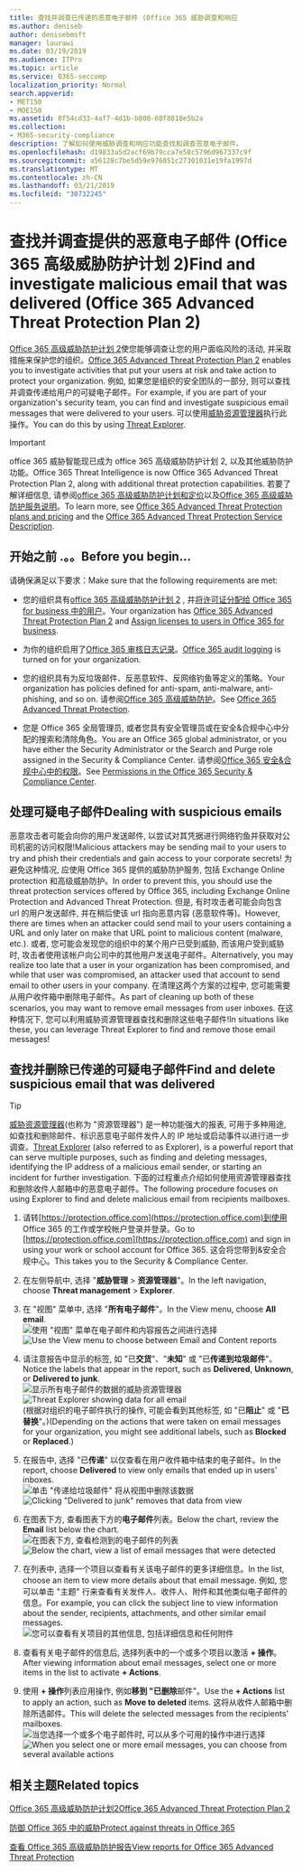 ```yaml
---
title: 查找并调查已传递的恶意电子邮件 (Office 365 威胁调查和响应
ms.author: deniseb
author: denisebmsft
manager: laurawi
ms.date: 03/19/2019
ms.audience: ITPro
ms.topic: article
ms.service: O365-seccomp
localization_priority: Normal
search.appverid:
- MET150
- MOE150
ms.assetid: 8f54cd33-4af7-4d1b-b800-68f8818e5b2a
ms.collection:
- M365-security-compliance
description: 了解如何使用威胁调查和响应功能查找和调查恶意电子邮件。
ms.openlocfilehash: d19833a5d2acf69b79cca7e58c5796d967337c9f
ms.sourcegitcommit: a56128c7be5d59e976851c27301031e19fa1997d
ms.translationtype: MT
ms.contentlocale: zh-CN
ms.lasthandoff: 03/21/2019
ms.locfileid: "30732245"
---
```

# <a name="find-and-investigate-malicious-email-that-was-delivered-office-365-advanced-threat-protection-plan-2"></a><span data-ttu-id="9786f-103">查找并调查提供的恶意电子邮件 (Office 365 高级威胁防护计划 2)</span><span class="sxs-lookup"><span data-stu-id="9786f-103">Find and investigate malicious email that was delivered (Office 365 Advanced Threat Protection Plan 2)</span></span>

<span data-ttu-id="9786f-104">[Office 365 高级威胁防护计划 2](office-365-ti.md)使您能够调查让您的用户面临风险的活动, 并采取措施来保护您的组织。</span><span class="sxs-lookup"><span data-stu-id="9786f-104">[Office 365 Advanced Threat Protection Plan 2](office-365-ti.md) enables you to investigate activities that put your users at risk and take action to protect your organization.</span></span> <span data-ttu-id="9786f-105">例如, 如果您是组织的安全团队的一部分, 则可以查找并调查传递给用户的可疑电子邮件。</span><span class="sxs-lookup"><span data-stu-id="9786f-105">For example, if you are part of your organization's security team, you can find and investigate suspicious email messages that were delivered to your users.</span></span> <span data-ttu-id="9786f-106">可以使用[威胁资源管理器](get-started-with-ti.md#threat-explorer)执行此操作。</span><span class="sxs-lookup"><span data-stu-id="9786f-106">You can do this by using [Threat Explorer](get-started-with-ti.md#threat-explorer).</span></span>
  
> [!IMPORTANT]
> <span data-ttu-id="9786f-107">office 365 威胁智能现已成为 office 365 高级威胁防护计划 2, 以及其他威胁防护功能。</span><span class="sxs-lookup"><span data-stu-id="9786f-107">Office 365 Threat Intelligence is now Office 365 Advanced Threat Protection Plan 2, along with additional threat protection capabilities.</span></span> <span data-ttu-id="9786f-108">若要了解详细信息, 请参阅[office 365 高级威胁防护计划和定价](https://products.office.com/exchange/advance-threat-protection)以及[Office 365 高级威胁防护服务说明](https://docs.microsoft.com/office365/servicedescriptions/office-365-advanced-threat-protection-service-description)。</span><span class="sxs-lookup"><span data-stu-id="9786f-108">To learn more, see [Office 365 Advanced Threat Protection plans and pricing](https://products.office.com/exchange/advance-threat-protection) and the [Office 365 Advanced Threat Protection Service Description](https://docs.microsoft.com/office365/servicedescriptions/office-365-advanced-threat-protection-service-description).</span></span>
  
## <a name="before-you-begin"></a><span data-ttu-id="9786f-109">开始之前 .。。</span><span class="sxs-lookup"><span data-stu-id="9786f-109">Before you begin...</span></span>

<span data-ttu-id="9786f-110">请确保满足以下要求：</span><span class="sxs-lookup"><span data-stu-id="9786f-110">Make sure that the following requirements are met:</span></span>
  
- <span data-ttu-id="9786f-111">您的组织具有[office 365 高级威胁防护计划 2](office-365-ti.md) , 并[将许可证分配给 Office 365 for business 中的用户](https://support.office.com/article/997596b5-4173-4627-b915-36abac6786dc)。</span><span class="sxs-lookup"><span data-stu-id="9786f-111">Your organization has [Office 365 Advanced Threat Protection Plan 2](office-365-ti.md) and [Assign licenses to users in Office 365 for business](https://support.office.com/article/997596b5-4173-4627-b915-36abac6786dc).</span></span>
    
- <span data-ttu-id="9786f-112">为你的组织启用了[Office 365 审核日志记录](turn-audit-log-search-on-or-off.md)。</span><span class="sxs-lookup"><span data-stu-id="9786f-112">[Office 365 audit logging](turn-audit-log-search-on-or-off.md) is turned on for your organization.</span></span> 
    
- <span data-ttu-id="9786f-113">您的组织具有为反垃圾邮件、反恶意软件、反网络钓鱼等定义的策略。</span><span class="sxs-lookup"><span data-stu-id="9786f-113">Your organization has policies defined for anti-spam, anti-malware, anti-phishing, and so on.</span></span> <span data-ttu-id="9786f-114">请参阅[Office 365 高级威胁防护](office-365-atp.md)。</span><span class="sxs-lookup"><span data-stu-id="9786f-114">See [Office 365 Advanced Threat Protection](office-365-atp.md).</span></span>
    
- <span data-ttu-id="9786f-115">您是 Office 365 全局管理员, 或者您具有安全管理员或在安全&amp;合规中心中分配的搜索和清除角色。</span><span class="sxs-lookup"><span data-stu-id="9786f-115">You are an Office 365 global administrator, or you have either the Security Administrator or the Search and Purge role assigned in the Security &amp; Compliance Center.</span></span> <span data-ttu-id="9786f-116">请参阅[Office 365 安全&amp;合规中心中的权限](permissions-in-the-security-and-compliance-center.md)。</span><span class="sxs-lookup"><span data-stu-id="9786f-116">See [Permissions in the Office 365 Security &amp; Compliance Center](permissions-in-the-security-and-compliance-center.md).</span></span>
    
## <a name="dealing-with-suspicious-emails"></a><span data-ttu-id="9786f-117">处理可疑电子邮件</span><span class="sxs-lookup"><span data-stu-id="9786f-117">Dealing with suspicious emails</span></span>

<span data-ttu-id="9786f-118">恶意攻击者可能会向你的用户发送邮件, 以尝试对其凭据进行网络钓鱼并获取对公司机密的访问权限!</span><span class="sxs-lookup"><span data-stu-id="9786f-118">Malicious attackers may be sending mail to your users to try and phish their credentials and gain access to your corporate secrets!</span></span> <span data-ttu-id="9786f-119">为避免这种情况, 应使用 Office 365 提供的威胁防护服务, 包括 Exchange Online protection 和高级威胁防护。</span><span class="sxs-lookup"><span data-stu-id="9786f-119">In order to prevent this, you should use the threat protection services offered by Office 365, including Exchange Online Protection and Advanced Threat Protection.</span></span> <span data-ttu-id="9786f-120">但是, 有时攻击者可能会向包含 url 的用户发送邮件, 并在稍后使该 url 指向恶意内容 (恶意软件等)。</span><span class="sxs-lookup"><span data-stu-id="9786f-120">However, there are times when an attacker could send mail to your users containing a URL and only later on make that URL point to malicious content (malware, etc.).</span></span> <span data-ttu-id="9786f-121">或者, 您可能会发现您的组织中的某个用户已受到威胁, 而该用户受到威胁时, 攻击者使用该帐户向公司中的其他用户发送电子邮件。</span><span class="sxs-lookup"><span data-stu-id="9786f-121">Alternatively, you may realize too late that a user in your organization has been compromised, and while that user was compromised, an attacker used that account to send email to other users in your company.</span></span> <span data-ttu-id="9786f-122">在清理这两个方案的过程中, 您可能需要从用户收件箱中删除电子邮件。</span><span class="sxs-lookup"><span data-stu-id="9786f-122">As part of cleaning up both of these scenarios, you may want to remove email messages from user inboxes.</span></span> <span data-ttu-id="9786f-123">在这种情况下, 您可以利用威胁资源管理器查找和删除这些电子邮件!</span><span class="sxs-lookup"><span data-stu-id="9786f-123">In situations like these, you can leverage Threat Explorer to find and remove those email messages!</span></span>
  
## <a name="find-and-delete-suspicious-email-that-was-delivered"></a><span data-ttu-id="9786f-124">查找并删除已传递的可疑电子邮件</span><span class="sxs-lookup"><span data-stu-id="9786f-124">Find and delete suspicious email that was delivered</span></span>

> [!TIP]
> <span data-ttu-id="9786f-125">[威胁资源管理器](get-started-with-ti.md#threat-explorer)(也称为 "资源管理器") 是一种功能强大的报表, 可用于多种用途, 如查找和删除邮件、标识恶意电子邮件发件人的 IP 地址或启动事件以进行进一步调查。</span><span class="sxs-lookup"><span data-stu-id="9786f-125">[Threat Explorer](get-started-with-ti.md#threat-explorer) (also referred to as Explorer), is a powerful report that can serve multiple purposes, such as finding and deleting messages, identifying the IP address of a malicious email sender, or starting an incident for further investigation.</span></span> <span data-ttu-id="9786f-126">下面的过程重点介绍如何使用资源管理器查找和删除收件人邮箱中的恶意电子邮件。</span><span class="sxs-lookup"><span data-stu-id="9786f-126">The following procedure focuses on using Explorer to find and delete malicious email from recipients mailboxes.</span></span> 
  
1. <span data-ttu-id="9786f-127">请转[https://protection.office.com](https://protection.office.com)到使用 Office 365 的工作或学校帐户登录并登录。</span><span class="sxs-lookup"><span data-stu-id="9786f-127">Go to [https://protection.office.com](https://protection.office.com) and sign in using your work or school account for Office 365.</span></span> <span data-ttu-id="9786f-128">这会将您带到&amp;安全合规中心。</span><span class="sxs-lookup"><span data-stu-id="9786f-128">This takes you to the Security &amp; Compliance Center.</span></span> 
    
2. <span data-ttu-id="9786f-129">在左侧导航中, 选择 "**威胁管理** \> **资源管理器**"。</span><span class="sxs-lookup"><span data-stu-id="9786f-129">In the left navigation, choose **Threat management** \> **Explorer**.</span></span>
    
3. <span data-ttu-id="9786f-130">在 "视图" 菜单中, 选择 "**所有电子邮件**"。</span><span class="sxs-lookup"><span data-stu-id="9786f-130">In the View menu, choose **All email**.</span></span><br/><span data-ttu-id="9786f-131">![使用 "视图" 菜单在电子邮件和内容报告之间进行选择](media/d39013ff-93b6-42f6-bee5-628895c251c2.png)</span><span class="sxs-lookup"><span data-stu-id="9786f-131">![Use the View menu to choose between Email and Content reports](media/d39013ff-93b6-42f6-bee5-628895c251c2.png)</span></span>
  
4. <span data-ttu-id="9786f-132">请注意报告中显示的标签, 如 "已**交货**"、"**未知**" 或 "已**传递到垃圾邮件**"。</span><span class="sxs-lookup"><span data-stu-id="9786f-132">Notice the labels that appear in the report, such as **Delivered**, **Unknown**, or **Delivered to junk**.</span></span><br/><span data-ttu-id="9786f-133">![显示所有电子邮件的数据的威胁资源管理器](media/208826ed-a85e-446f-b276-b5fdc312fbcb.png)</span><span class="sxs-lookup"><span data-stu-id="9786f-133">![Threat Explorer showing data for all email](media/208826ed-a85e-446f-b276-b5fdc312fbcb.png)</span></span><br/><span data-ttu-id="9786f-134">(根据对组织的电子邮件执行的操作, 可能会看到其他标签, 如 "已**阻止**" 或 "**已替换**"。)</span><span class="sxs-lookup"><span data-stu-id="9786f-134">(Depending on the actions that were taken on email messages for your organization, you might see additional labels, such as **Blocked** or **Replaced**.)</span></span>
    
5. <span data-ttu-id="9786f-135">在报告中, 选择 "已**传递**" 以仅查看在用户收件箱中结束的电子邮件。</span><span class="sxs-lookup"><span data-stu-id="9786f-135">In the report, choose **Delivered** to view only emails that ended up in users' inboxes.</span></span><br/><span data-ttu-id="9786f-136">![单击 "传递给垃圾邮件" 将从视图中删除该数据](media/e6fb2e47-461e-4f6f-8c65-c331bd858758.png)</span><span class="sxs-lookup"><span data-stu-id="9786f-136">![Clicking "Delivered to junk" removes that data from view](media/e6fb2e47-461e-4f6f-8c65-c331bd858758.png)</span></span>
  
6. <span data-ttu-id="9786f-137">在图表下方, 查看图表下方的**电子邮件**列表。</span><span class="sxs-lookup"><span data-stu-id="9786f-137">Below the chart, review the **Email** list below the chart.</span></span><br/><span data-ttu-id="9786f-138">![在图表下方, 查看检测到的电子邮件的列表](media/dfb60590-1236-499d-97da-86c68621e2bc.png)</span><span class="sxs-lookup"><span data-stu-id="9786f-138">![Below the chart, view a list of email messages that were detected](media/dfb60590-1236-499d-97da-86c68621e2bc.png)</span></span>
  
7. <span data-ttu-id="9786f-139">在列表中, 选择一个项目以查看有关该电子邮件的更多详细信息。</span><span class="sxs-lookup"><span data-stu-id="9786f-139">In the list, choose an item to view more details about that email message.</span></span> <span data-ttu-id="9786f-140">例如, 您可以单击 "主题" 行来查看有关发件人、收件人、附件和其他类似电子邮件的信息。</span><span class="sxs-lookup"><span data-stu-id="9786f-140">For example, you can click the subject line to view information about the sender, recipients, attachments, and other similar email messages.</span></span><br/>![您可以查看有关项目的其他信息, 包括详细信息和任何附件](media/5a5707c3-d62a-4610-ae7b-900fff8708b2.png)
  
8. <span data-ttu-id="9786f-142">查看有关电子邮件的信息后, 选择列表中的一个或多个项目以激活 **+ 操作**。</span><span class="sxs-lookup"><span data-stu-id="9786f-142">After viewing information about email messages, select one or more items in the list to activate **+ Actions**.</span></span>
    
9. <span data-ttu-id="9786f-143">使用 **+ 操作**列表应用操作, 例如**移到 "已删除**邮件"。</span><span class="sxs-lookup"><span data-stu-id="9786f-143">Use the **+ Actions** list to apply an action, such as **Move to deleted** items.</span></span> <span data-ttu-id="9786f-144">这将从收件人邮箱中删除所选邮件。</span><span class="sxs-lookup"><span data-stu-id="9786f-144">This will delete the selected messages from the recipients' mailboxes.</span></span><br/><span data-ttu-id="9786f-145">![当您选择一个或多个电子邮件时, 可以从多个可用的操作中进行选择](media/ef12e10c-60a7-4f66-8f76-68d77ae26de1.png)</span><span class="sxs-lookup"><span data-stu-id="9786f-145">![When you select one or more email messages, you can choose from several available actions](media/ef12e10c-60a7-4f66-8f76-68d77ae26de1.png)</span></span>
  
## <a name="related-topics"></a><span data-ttu-id="9786f-146">相关主题</span><span class="sxs-lookup"><span data-stu-id="9786f-146">Related topics</span></span>

[<span data-ttu-id="9786f-147">Office 365 高级威胁防护计划2</span><span class="sxs-lookup"><span data-stu-id="9786f-147">Office 365 Advanced Threat Protection Plan 2</span></span>](office-365-ti.md)
  
[<span data-ttu-id="9786f-148">防御 Office 365 中的威胁</span><span class="sxs-lookup"><span data-stu-id="9786f-148">Protect against threats in Office 365</span></span>](protect-against-threats.md)
  
[<span data-ttu-id="9786f-149">查看 Office 365 高级威胁防护报告</span><span class="sxs-lookup"><span data-stu-id="9786f-149">View reports for Office 365 Advanced Threat Protection</span></span>](view-reports-for-atp.md)
  

